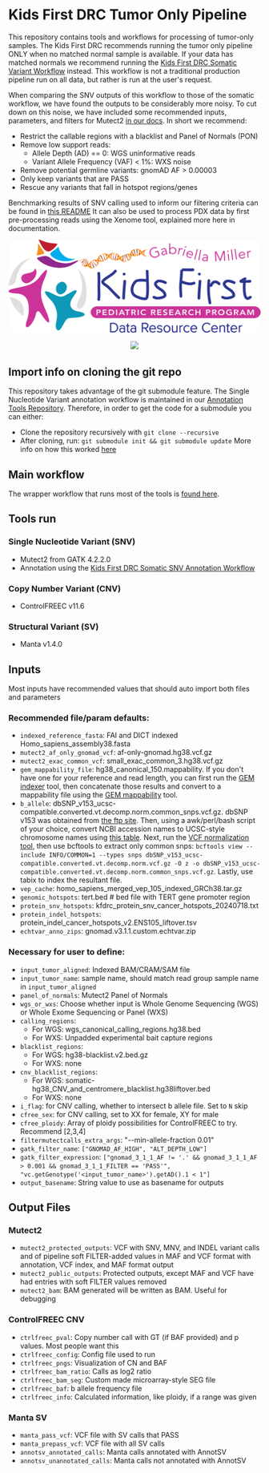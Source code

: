 # Kids First DRC Tumor Only Pipeline

This repository contains tools and workflows for processing of tumor-only
samples. The Kids First DRC recommends running the tumor only pipeline ONLY
when no matched normal sample is available. If your data has matched normals
we recommend running the [Kids First DRC Somatic Variant
Workflow](https://github.com/kids-first/kf-somatic-workflow) instead. This
workflow is not a traditional production pipeline run on all data, but rather
is run at the user's request.

When comparing the SNV outputs of this workflow to those of the somatic workflow,
we have found the outputs to be considerably more noisy. To cut down on this
noise, we have included some recommended inputs, parameters, and filters for
Mutect2 [in our docs](./docs/MUTECT2_TUMOR_ONLY_FILTERING.md). In short we recommend:
- Restrict the callable regions with a blacklist and Panel of Normals (PON)
- Remove low support reads:
   - Allele Depth (AD) == 0: WGS uninformative reads
   - Variant Allele Frequency (VAF) < 1%: WXS noise
- Remove potential germline variants: gnomAD AF > 0.00003
- Only keep variants that are PASS
- Rescue any variants that fall in hotspot regions/genes

Benchmarking results of SNV calling used to inform our filtering criteria can be found in [this README](docs/TUMOR_ONLY_SNV_BENCH_RESULTS.md)
It can also be used to process PDX data by first pre-processing reads using the
Xenome tool, explained more here in documentation.

<p align="center">
  <img src="docs/kids_first_logo.svg" alt="Kids First repository logo" width="660px" />
</p>
<p align="center">
  <a href="https://github.com/kids-first/kf-tumor-workflow/blob/main/LICENSE"><img src="https://img.shields.io/github/license/kids-first/kf-tumor-workflow.svg?style=for-the-badge"></a>
</p>

## Import info on cloning the git repo
This repository takes advantage of the git submodule feature.
The Single Nucleotide Variant annotation workflow is maintained in our [Annotation Tools Repository](https://github.com/kids-first/kf-annotation-tools).
Therefore, in order to get the code for a submodule you can either:
- Clone the repository recursively with `git clone --recursive`
- After cloning, run: `git submodule init && git submodule update`
More info on how this worked [here](https://git-scm.com/book/en/v2/Git-Tools-Submodules)

## Main workflow
The wrapper workflow that runs most of the tools is [found here](./workflows/kfdrc_tumor_only_dna_wf.cwl).

## Tools run
### Single Nucleotide Variant (SNV)
 - Mutect2 from GATK 4.2.2.0
 - Annotation using the [Kids First DRC Somatic SNV Annotation Workflow](https://github.com/kids-first/kf-annotation-tools/blob/master/workflows/kfdrc-somatic-snv-annot-workflow.cwl)
### Copy Number Variant (CNV)
 - ControlFREEC v11.6
### Structural Variant (SV)
 - Manta v1.4.0

## Inputs
Most inputs have recommended values that should auto import both files and parameters
### Recommended file/param defaults:
 - `indexed_reference_fasta`: FAI and DICT indexed Homo_sapiens_assembly38.fasta
 - `mutect2_af_only_gnomad_vcf`: af-only-gnomad.hg38.vcf.gz
 - `mutect2_exac_common_vcf`: small_exac_common_3.hg38.vcf.gz
 - `gem_mappability_file`: hg38_canonical_150.mappability. If you don't have one for your reference and read length, you can first run the [GEM indexer](https://github.com/d3b-center/d3b_bic-seq2/blob/master/tools/gem_gen_index.cwl) tool, then concatenate those results and convert to a mappability file using the [GEM mappability](https://github.com/d3b-center/d3b_bic-seq2/blob/master/tools/gem_gen_mappability.cwl) tool.
 - `b_allele`: dbSNP_v153_ucsc-compatible.converted.vt.decomp.norm.common_snps.vcf.gz. dbSNP v153 was obtained from [the ftp site](https://ftp.ncbi.nih.gov/snp/archive/b153/VCF/GCF_000001405.38.gz). Then, using a awk/perl/bash script of your choice, convert NCBI accession names to UCSC-style chromosome names using [this table](https://hgdownload.soe.ucsc.edu/hubs/GCF/000/001/405/GCF_000001405.39/GCF_000001405.39.chromAlias.txt). Next, run the [VCF normalization tool](https://github.com/kids-first/kf-annotation-tools/blob/master/tools/normalize_vcf.cwl), then use bcftools to extract only common snps: `bcftools view --include INFO/COMMON=1 --types snps dbSNP_v153_ucsc-compatible.converted.vt.decomp.norm.vcf.gz -O z -o dbSNP_v153_ucsc-compatible.converted.vt.decomp.norm.common_snps.vcf.gz`. Lastly, use tabix to index the resultant file.
 - `vep_cache`: homo_sapiens_merged_vep_105_indexed_GRCh38.tar.gz
 - `genomic_hotspots`: tert.bed # bed file with TERT gene promoter region
 - `protein_snv_hotspots`: kfdrc_protein_snv_cancer_hotspots_20240718.txt
 - `protein_indel_hotspots`: protein_indel_cancer_hotspots_v2.ENS105_liftover.tsv
 - `echtvar_anno_zips`: gnomad.v3.1.1.custom.echtvar.zip
### Necessary for user to define:
 - `input_tumor_aligned`: Indexed BAM/CRAM/SAM file
 - `input_tumor_name`: sample name, should match read group sample name in `input_tumor_aligned`
 - `panel_of_normals`: Mutect2 Panel of Normals
 - `wgs_or_wxs`: Choose whether input is Whole Genome Sequencing (WGS) or Whole Exome Sequencing or Panel (WXS)
 - `calling_regions`:
    - For WGS: wgs_canonical_calling_regions.hg38.bed
    - For WXS: Unpadded experimental bait capture regions
 - `blacklist_regions`:
    - For WGS: hg38-blacklist.v2.bed.gz
    - For WXS: none
 - `cnv_blacklist_regions`:
    - For WGS: somatic-hg38_CNV_and_centromere_blacklist.hg38liftover.bed
    - For WXS: none
 - `i_flag`: for CNV calling, whether to intersect b allele file. Set to `N` skip
 - `cfree_sex`: for CNV calling, set to XX for female, XY for male
 - `cfree_ploidy`: Array of ploidy possibilities for ControlFREEC to try. Recommend [2,3,4]
 - `filtermutectcalls_extra_args`: "--min-allele-fraction 0.01"
 - `gatk_filter_name`: `["GNOMAD_AF_HIGH", "ALT_DEPTH_LOW"]`
 - `gatk_filter_expression`: `["gnomad_3_1_1_AF != '.' && gnomad_3_1_1_AF > 0.001 && gnomad_3_1_1_FILTER == 'PASS'", "vc.getGenotype('<input_tumor_name>').getAD().1 < 1"]`
 - `output_basename`: String value to use as basename for outputs

## Output Files
### Mutect2
 - `mutect2_protected_outputs`: VCF with SNV, MNV, and INDEL variant calls and of pipeline soft FILTER-added values in MAF and  VCF format with annotation, VCF index, and MAF format output
 - `mutect2_public_outputs`: Protected outputs, except MAF and VCF have had entries with soft FILTER values removed
 - `mutect2_bam`: BAM generated will be written as BAM. Useful for debugging
### ControlFREEC CNV
 - `ctrlfreec_pval`: Copy number call with GT (if BAF provided) and p values. Most people want this
 - `ctrlfreec_config`: Config file used to run
 - `ctrlfreec_pngs`: Visualization of CN and BAF
 - `ctrlfreec_bam_ratio`: Calls as log2 ratio
 - `ctrlfreec_bam_seg`: Custom made microarray-style SEG file
 - `ctrlfreec_baf`: b allele frequency file
 - `ctrlfreec_info`: Calculated information, like ploidy, if a range was given
### Manta SV
 - `manta_pass_vcf`: VCF file with SV calls that PASS
 - `manta_prepass_vcf`: VCF file with all SV calls
 - `annotsv_annotated_calls`: Manta calls annotated with AnnotSV
 - `annotsv_unannotated_calls`: Manta calls not annotated with AnnotSV
